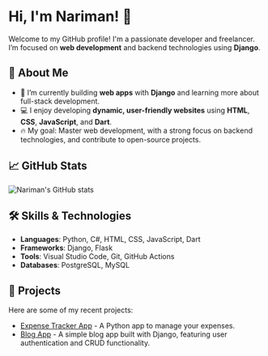 # Hi, I'm Nariman! 👋

Welcome to my GitHub profile! I'm a passionate developer and freelancer.  
I’m focused on **web development** and backend technologies using **Django**.

## 🚀 About Me
- 🌱 I’m currently building **web apps** with **Django** and learning more about full-stack development.
- 💻 I enjoy developing **dynamic, user-friendly websites** using **HTML**, **CSS**, **JavaScript**, and **Dart**.
- 🔥 My goal: Master web development, with a strong focus on backend technologies, and contribute to open-source projects.

## 📈 GitHub Stats
![Nariman's GitHub stats](https://github-readme-stats.vercel.app/api?username=HnaarimanH&show_icons=true&theme=dark)

## 🛠️ Skills & Technologies
- **Languages**: Python, C#, HTML, CSS, JavaScript, Dart
- **Frameworks**: Django, Flask
- **Tools**: Visual Studio Code, Git, GitHub Actions
- **Databases**: PostgreSQL, MySQL

## 📂 Projects
Here are some of my recent projects:
- [Expense Tracker App](https://github.com/HnarimanH/ExpenseTracker) - A Python app to manage your expenses.
- [Blog App](https://github.com/Nariman/BlogApp) - A simple blog app built with Django, featuring user authentication and CRUD functionality.
